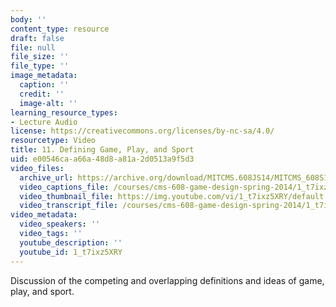 ```yaml
---
body: ''
content_type: resource
draft: false
file: null
file_size: ''
file_type: ''
image_metadata:
  caption: ''
  credit: ''
  image-alt: ''
learning_resource_types:
- Lecture Audio
license: https://creativecommons.org/licenses/by-nc-sa/4.0/
resourcetype: Video
title: 11. Defining Game, Play, and Sport
uid: e00546ca-a66a-48d8-a81a-2d0513a9f5d3
video_files:
  archive_url: https://archive.org/download/MITCMS.608JS14/MITCMS_608S14_ses11.mp3
  video_captions_file: /courses/cms-608-game-design-spring-2014/1_t7ixz5XRY_captions.webvtt
  video_thumbnail_file: https://img.youtube.com/vi/1_t7ixz5XRY/default.jpg
  video_transcript_file: /courses/cms-608-game-design-spring-2014/1_t7ixz5XRY_transcript.pdf
video_metadata:
  video_speakers: ''
  video_tags: ''
  youtube_description: ''
  youtube_id: 1_t7ixz5XRY
---
```

Discussion of the competing and overlapping definitions and ideas of game, play, and sport.